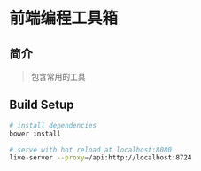 # 前端编程工具箱

## 简介

> 包含常用的工具

## Build Setup

``` bash
# install dependencies
bower install

# serve with hot reload at localhost:8080
live-server --proxy=/api:http://localhost:8724
```
